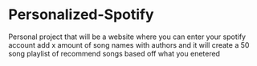 # Personalized-Spotify
Personal project that will be a website where you can enter your spotify account add x amount of song names with authors and it will create a 50 song playlist of recommend songs based off what you enetered
